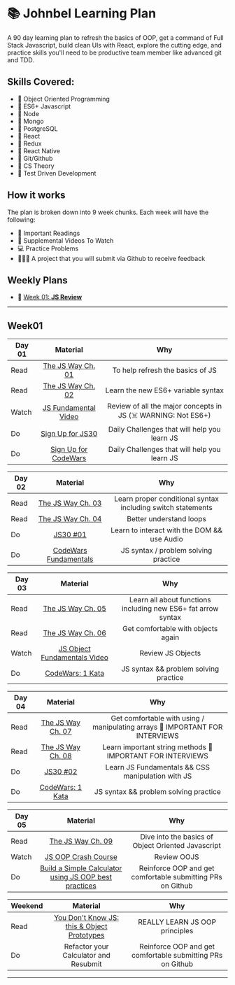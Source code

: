 # 📚 Johnbel Learning Plan

A 90 day learning plan to refresh the basics of OOP, get a command of Full Stack Javascript, build clean UIs with React, explore the cutting edge, and practice skills you'll need to be productive team member like advanced git and TDD.


## Skills Covered:

- 💎 Object Oriented Programming
- 💎 ES6+ Javascript
- 💎 Node
- 💎 Mongo
- 💎 PostgreSQL
- 💎 React
- 💎 Redux
- 💎 React Native
- 💎 Git/Github
- 💎 CS Theory
- 💎 Test Driven Development

## How it works

The plan is broken down into 9 week chunks. Each week will have the following:

- 📖 Important Readings
- 📼 Supplemental Videos To Watch
- 💻 Practice Problems
- 👩🏽‍💻 A project that you will submit via Github to receive feedback


## Weekly Plans
- 🚀 [Week 01: **JS Review**](#week01)


***
## Week01

| Day 01    | Material     | Why   |
| ---------|:-------------:| :-----:|
| Read     | [The JS Way Ch. 01](https://github.com/bpesquet/thejsway/blob/master/manuscript/chapter01.md) | To help refresh the basics of JS |
| Read     | [The JS Way Ch. 02](https://github.com/bpesquet/thejsway/blob/master/manuscript/chapter02.md) | Learn the new ES6+ variable syntax |
| Watch    | [JS Fundamental Video](https://youtu.be/vEROU2XtPR8)      | Review of all the major concepts in JS (☠️ WARNING: Not ES6+) |
| Do       | [Sign Up for JS30](https://javascript30.com/)      | Daily Challenges that will help you learn JS |
| Do       | [Sign Up for CodeWars](https://www.codewars.com/)  | Daily Challenges that will help you learn JS  |

| Day 02    | Material     | Why   |
| ---------|:-------------:| :-----:|
| Read     | [The JS Way Ch. 03](https://github.com/bpesquet/thejsway/blob/master/manuscript/chapter03.md) | Learn proper conditional syntax including switch statements |
| Read     | [The JS Way Ch. 04](https://github.com/bpesquet/thejsway/blob/master/manuscript/chapter04.md) | Better understand loops |
| Do       | [JS30 #01](https://javascript30.com/)      | Learn to interact with the DOM && use Audio |
| Do       | [CodeWars Fundamentals](https://www.codewars.com/)  | JS syntax / problem solving practice  |

| Day 03    | Material     | Why   |
| ---------|:-------------:| :-----:|
| Read     | [The JS Way Ch. 05](https://github.com/bpesquet/thejsway/blob/master/manuscript/chapter05.md) | Learn all about functions including new ES6+ fat arrow syntax |
| Read     | [The JS Way Ch. 06](https://github.com/bpesquet/thejsway/blob/master/manuscript/chapter06.md) | Get comfortable with objects again |
| Watch    | [JS Object Fundamentals Video](https://youtu.be/-e5h4IGKZRY)      | Review JS Objects |
| Do       | [CodeWars: 1 Kata](https://www.codewars.com/)  | JS syntax && problem solving practice  |

| Day 04    | Material     | Why   |
| ---------|:-------------:| :-----:|
| Read     | [The JS Way Ch. 07](https://github.com/bpesquet/thejsway/blob/master/manuscript/chapter07.md) | Get comfortable with using / manipulating arrays 🚨 IMPORTANT FOR INTERVIEWS |
| Read     | [The JS Way Ch. 08](https://github.com/bpesquet/thejsway/blob/master/manuscript/chapter08.md) | Learn important string methods 🚨 IMPORTANT FOR INTERVIEWS  |
| Do       | [JS30 #02](https://javascript30.com/)      | Learn JS Fundamentals && CSS manipulation with JS |
| Do       | [CodeWars: 1 Kata](https://www.codewars.com/)  | JS syntax && problem solving practice  |

| Day 05    | Material     | Why   |
| ---------|:-------------:| :-----:|
| Read     | [The JS Way Ch. 09](https://github.com/bpesquet/thejsway/blob/master/manuscript/chapter09.md) | Dive into the basics of Object Oriented Javascript |
| Watch    | [JS OOP Crash Course](https://youtu.be/vDJpGenyHaA)      | Review OOJS |
| Do       | [Build a Simple Calculator using JS OOP best practices](https://github.com/Resilient-Labs/week01-alumni-project-calculator)  | Reinforce OOP and get comfortable submitting PRs on Github  |

| Weekend    | Material     | Why   |
| ---------|:-------------:| :-----:|
| Read     | [You Don't Know JS: this & Object Prototypes](https://github.com/getify/You-Dont-Know-JS/blob/master/this%20&%20object%20prototypes/README.md#you-dont-know-js-this--object-prototypes) | REALLY LEARN JS OOP principles |
| Do       | Refactor your Calculator and Resubmit  | Reinforce OOP and get comfortable submitting PRs on Github  |

***

